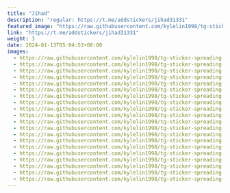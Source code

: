 ```yaml
---
title: "Jihad"
description: "regular: https://t.me/addstickers/jihad31331"
featured_image: "https://raw.githubusercontent.com/kylelin1998/tg-sticker-spreading-worldwide-images/main/img/ec6f0283-7e38-482b-a230-940a1c010eb7.jpg"
link: "https://t.me/addstickers/jihad31331"
weight: 3
date: 2024-01-13T05:04:53+08:00
images:
  - https://raw.githubusercontent.com/kylelin1998/tg-sticker-spreading-worldwide-images/main/img/ec6f0283-7e38-482b-a230-940a1c010eb7.jpg
  - https://raw.githubusercontent.com/kylelin1998/tg-sticker-spreading-worldwide-images/main/img/e85229ce-5a91-4713-b05f-1ff72501a315.jpg
  - https://raw.githubusercontent.com/kylelin1998/tg-sticker-spreading-worldwide-images/main/img/343298f4-bd2f-4fde-b627-fdb411e88510.jpg
  - https://raw.githubusercontent.com/kylelin1998/tg-sticker-spreading-worldwide-images/main/img/f0ac3a71-671e-4e90-b914-4981523b9306.jpg
  - https://raw.githubusercontent.com/kylelin1998/tg-sticker-spreading-worldwide-images/main/img/eafe9f7e-fd89-434d-9682-d2e827b00e59.jpg
  - https://raw.githubusercontent.com/kylelin1998/tg-sticker-spreading-worldwide-images/main/img/605d6b0c-fa0e-4b29-b190-07c71265afa6.jpg
  - https://raw.githubusercontent.com/kylelin1998/tg-sticker-spreading-worldwide-images/main/img/60fd5546-b6cf-418d-9e09-bc9290e949d3.jpg
  - https://raw.githubusercontent.com/kylelin1998/tg-sticker-spreading-worldwide-images/main/img/7d91b099-6066-4c9b-9c63-b6bdc8c2eca2.jpg
  - https://raw.githubusercontent.com/kylelin1998/tg-sticker-spreading-worldwide-images/main/img/75b97b6c-347e-4fe2-bfb3-f8a4f85790eb.jpg
  - https://raw.githubusercontent.com/kylelin1998/tg-sticker-spreading-worldwide-images/main/img/3d40c0b7-08f3-4c3b-a531-107acce10ab4.jpg
  - https://raw.githubusercontent.com/kylelin1998/tg-sticker-spreading-worldwide-images/main/img/bfe8aacf-bf5a-4145-9c98-944cf464829f.jpg
  - https://raw.githubusercontent.com/kylelin1998/tg-sticker-spreading-worldwide-images/main/img/626b6c1d-d54c-4a6b-8b50-00a250135c02.jpg
  - https://raw.githubusercontent.com/kylelin1998/tg-sticker-spreading-worldwide-images/main/img/a0282e3f-f1f6-41dd-807f-42b255bda5eb.jpg
  - https://raw.githubusercontent.com/kylelin1998/tg-sticker-spreading-worldwide-images/main/img/3d945e47-191f-42a0-b995-c0f646c01eff.jpg
  - https://raw.githubusercontent.com/kylelin1998/tg-sticker-spreading-worldwide-images/main/img/004b54c1-0b6d-4e09-ad4a-36a452724528.jpg
  - https://raw.githubusercontent.com/kylelin1998/tg-sticker-spreading-worldwide-images/main/img/26016f64-3992-43c0-a99a-d4b93c7c737a.jpg
  - https://raw.githubusercontent.com/kylelin1998/tg-sticker-spreading-worldwide-images/main/img/60055a6e-7aef-437d-9250-141fe7921b01.jpg
  - https://raw.githubusercontent.com/kylelin1998/tg-sticker-spreading-worldwide-images/main/img/95256ffd-ff49-4d2c-8383-8e56b6736443.jpg
  - https://raw.githubusercontent.com/kylelin1998/tg-sticker-spreading-worldwide-images/main/img/f6099883-e003-4dd8-9aab-fcdfc63a5ad4.jpg
  - https://raw.githubusercontent.com/kylelin1998/tg-sticker-spreading-worldwide-images/main/img/60dcff23-7da6-42d6-b2f4-411e292aa386.jpg
---
```

